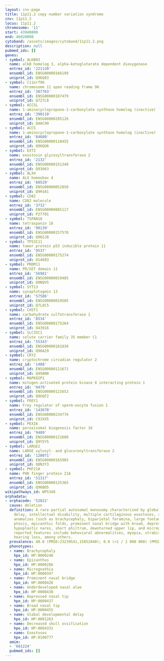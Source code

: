 ```yaml
---
layout: cnv-page
title: 11p11.2 copy number variation syndrome
cnv: 11p11.2
locus: 11p11.2
chromosome: '11'
start: 43940000
end: 46020000
cytoband: /assets/images/cytoband/11p11.2.png
description: null
pubmed_ids: []
genes:
- symbol: ALKBH3
  name: alkB homolog 3, alpha-ketoglutarate dependent dioxygenase
  entrez_id: '221120'
  ensembl_id: ENSG00000166199
  uniprot_id: Q96Q83
- symbol: C11orf96
  name: chromosome 11 open reading frame 96
  entrez_id: '387763'
  ensembl_id: ENSG00000187479
  uniprot_id: Q7Z7L8
- symbol: ACCSL
  name: 1-aminocyclopropane-1-carboxylate synthase homolog (inactive) like
  entrez_id: '390110'
  ensembl_id: ENSG00000205126
  uniprot_id: Q4AC99
- symbol: ACCS
  name: 1-aminocyclopropane-1-carboxylate synthase homolog (inactive)
  entrez_id: '84680'
  ensembl_id: ENSG00000110455
  uniprot_id: Q96QU6
- symbol: EXT2
  name: exostosin glycosyltransferase 2
  entrez_id: '2132'
  ensembl_id: ENSG00000151348
  uniprot_id: Q93063
- symbol: ALX4
  name: ALX homeobox 4
  entrez_id: '60529'
  ensembl_id: ENSG00000052850
  uniprot_id: Q9H161
- symbol: CD82
  name: CD82 molecule
  entrez_id: '3732'
  ensembl_id: ENSG00000085117
  uniprot_id: P27701
- symbol: TSPAN18
  name: tetraspanin 18
  entrez_id: '90139'
  ensembl_id: ENSG00000157570
  uniprot_id: Q96SJ8
- symbol: TP53I11
  name: tumor protein p53 inducible protein 11
  entrez_id: '9537'
  ensembl_id: ENSG00000175274
  uniprot_id: O14683
- symbol: PRDM11
  name: PR/SET domain 11
  entrez_id: '56981'
  ensembl_id: ENSG00000019485
  uniprot_id: Q9NQV5
- symbol: SYT13
  name: synaptotagmin 13
  entrez_id: '57586'
  ensembl_id: ENSG00000019505
  uniprot_id: Q7L8C5
- symbol: CHST1
  name: carbohydrate sulfotransferase 1
  entrez_id: '8534'
  ensembl_id: ENSG00000175264
  uniprot_id: O43916
- symbol: SLC35C1
  name: solute carrier family 35 member C1
  entrez_id: '55343'
  ensembl_id: ENSG00000181830
  uniprot_id: Q96A29
- symbol: CRY2
  name: cryptochrome circadian regulator 2
  entrez_id: '1408'
  ensembl_id: ENSG00000121671
  uniprot_id: Q49AN0
- symbol: MAPK8IP1
  name: mitogen-activated protein kinase 8 interacting protein 1
  entrez_id: '9479'
  ensembl_id: ENSG00000121653
  uniprot_id: Q9UQF2
- symbol: FREY1
  name: Frey regulator of sperm-oocyte fusion 1
  entrez_id: '143678'
  ensembl_id: ENSG00000234776
  uniprot_id: C9JXX5
- symbol: PEX16
  name: peroxisomal biogenesis factor 16
  entrez_id: '9409'
  ensembl_id: ENSG00000121680
  uniprot_id: Q9Y5Y5
- symbol: LARGE2
  name: LARGE xylosyl- and glucuronyltransferase 2
  entrez_id: '120071'
  ensembl_id: ENSG00000165905
  uniprot_id: Q8N3Y3
- symbol: PHF21A
  name: PHD finger protein 21A
  entrez_id: '51317'
  ensembl_id: ENSG00000135365
  uniprot_id: Q96BD5
wikipathways_id: WP5348
orphadata:
- orphacode: '52022'
  cause: deletion
  definition: A rare partial autosomal monosomy characterized by global developmental
    delay, intellectual disability, multiple cartilaginous exostoses, and craniofacial
    anomalies (such as brachycephaly, biparietal foramina, large fontanels, craniosynostosis,
    ptosis, epicanthic folds, prominent nasal bridge with broad, depressed nasal tip,
    hypoplastic nares, short philtrum, downturned upper lip, and micrognathia). Additional
    reported features include behavioral abnormalities, myopia, strabismus, and sensorineural
    hearing loss, among others.
  prevalence: 40.0 (PMID:23239541,15852040); 0.0 (<1 / 1 000 000) (PMID:23239541)
  phenotypes:
  - name: Brachycephaly
    hpo_id: HP:0000248
  - name: Epicanthus
    hpo_id: HP:0000286
  - name: Micrognathia
    hpo_id: HP:0000347
  - name: Prominent nasal bridge
    hpo_id: HP:0000426
  - name: Underdeveloped nasal alae
    hpo_id: HP:0000430
  - name: Depressed nasal tip
    hpo_id: HP:0000437
  - name: Broad nasal tip
    hpo_id: HP:0000455
  - name: Global developmental delay
    hpo_id: HP:0001263
  - name: Decreased skull ossification
    hpo_id: HP:0004331
  - name: Exostoses
    hpo_id: HP:0100777
  omim:
  - '601224'
  pubmed_ids: []
---
```

